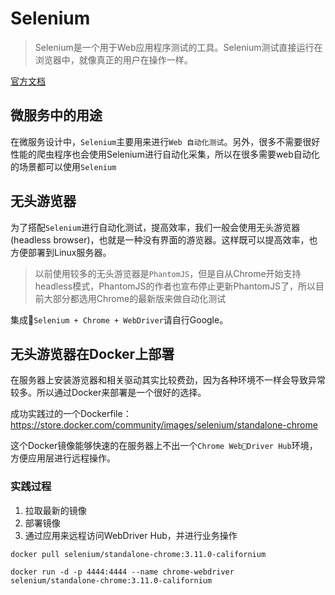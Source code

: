 Selenium
===

> Selenium是一个用于Web应用程序测试的工具。Selenium测试直接运行在浏览器中，就像真正的用户在操作一样。

[官方文档](https://docs.seleniumhq.org/docs/)


## 微服务中的用途

在微服务设计中，`Selenium`主要用来进行`Web 自动化测试`。另外，很多不需要很好性能的爬虫程序也会使用Selenium进行自动化采集，所以在很多需要web自动化的场景都可以使用`Selenium`

## 无头游览器

为了搭配`Selenium`进行自动化测试，提高效率，我们一般会使用无头游览器(headless browser)，也就是一种没有界面的游览器。这样既可以提高效率，也方便部署到Linux服务器。

> 以前使用较多的无头游览器是`PhantomJS`，但是自从Chrome开始支持headless模式，PhantomJS的作者也宣布停止更新PhantomJS了，所以目前大部分都选用Chrome的最新版来做自动化测试

集成`Selenium + Chrome + WebDriver`请自行Google。

## 无头游览器在Docker上部署

在服务器上安装游览器和相关驱动其实比较费劲，因为各种环境不一样会导致异常较多。所以通过Docker来部署是一个很好的选择。

成功实践过的一个Dockerfile：<https://store.docker.com/community/images/selenium/standalone-chrome>

这个Docker镜像能够快速的在服务器上不出一个`Chrome WebDriver Hub`环境，方便应用层进行远程操作。

### 实践过程

1. 拉取最新的镜像
2. 部署镜像
3. 通过应用来远程访问WebDriver Hub，并进行业务操作

```shell
docker pull selenium/standalone-chrome:3.11.0-californium
```

```shell
docker run -d -p 4444:4444 --name chrome-webdriver selenium/standalone-chrome:3.11.0-californium
```

